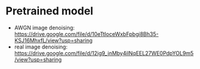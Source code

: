 # Pretrained model

- AWGN image denoising: https://drive.google.com/file/d/10eTtIoceWxbFpbgi8Bh35-KSJ16MhxfL/view?usp=sharing  
- real image denoising: https://drive.google.com/file/d/12ig9_jnMby4ilNqEEL27WE0PdpYOL9m5/view?usp=sharing  
